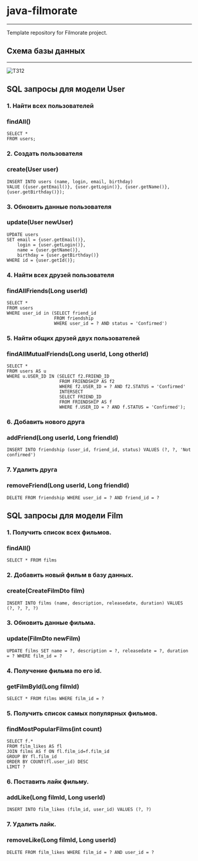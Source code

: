 # java-filmorate

---
Template repository for Filmorate project.


## Схема базы данных

---
![ТЗ12](https://github.com/user-attachments/assets/66f38049-17a3-41ab-b5e5-81b817f30775)

## SQL запросы для модели User

### 1. Найти всех пользователей
### findAll()
```
SELECT *
FROM users;
```
### 2. Создать пользователя
### create(User user)
```
INSERT INTO users (name, login, email, birthday)
VALUE ({user.getEmail()}, {user.getLogin()}, {user.getName()}, {user.getBirthday()});
```
### 3. Обновить данные пользователя
### update(User newUser)
```
UPDATE users 
SET email = {user.getEmail()}, 
    login = {user.getLogin()}, 
    name = {user.getName()}, 
    birthday = {user.getBirthday()}
WHERE id = {user.getId()};
```
### 4. Найти всех друзей пользователя
### findAllFriends(Long userId)
```
SELECT *
FROM users
WHERE user_id in (SELECT friend_id
                  FROM friendship
                  WHERE user_id = ? AND status = 'Confirmed')
```
### 5. Найти общих друзей двух пользователей
### findAllMutualFriends(Long userId, Long otherId)
```
SELECT *
FROM users AS u
WHERE u.USER_ID IN (SELECT f2.FRIEND_ID
                    FROM FRIENDSHIP AS f2
                    WHERE f2.USER_ID = ? AND f2.STATUS = 'Confirmed'
                    INTERSECT
                    SELECT FRIEND_ID
                    FROM FRIENDSHIP AS f
                    WHERE f.USER_ID = ? AND f.STATUS = 'Confirmed');
```
### 6. Добавить нового друга
### addFriend(Long userId, Long friendId)
```
INSERT INTO friendship (user_id, friend_id, status) VALUES (?, ?, 'Not confirmed')
```
### 7. Удалить друга
### removeFriend(Long userId, Long friendId)
```
DELETE FROM friendship WHERE user_id = ? AND friend_id = ?
```

## SQL запросы для модели Film
### 1. Получить список всех фильмов.
### findAll()
```
SELECT * FROM films
```
### 2. Добавить новый фильм в базу данных.
### create(CreateFilmDto film)
```
INSERT INTO films (name, description, releasedate, duration) VALUES (?, ?, ?, ?)
```
### 3. Обновить данные фильма.
### update(FilmDto newFilm)
```
UPDATE films SET name = ?, description = ?, releasedate = ?, duration = ? WHERE film_id = ?
```
### 4. Получение фильма по его id.
### getFilmById(Long filmId)
```
SELECT * FROM films WHERE film_id = ?
```
### 5. Получить список самых популярных фильмов.
### findMostPopularFilms(int count)
```
SELECT f.*
FROM film_likes AS fl 
JOIN films AS f ON fl.film_id=f.film_id
GROUP BY fl.film_id
ORDER BY COUNT(fl.user_id) DESC
LIMIT ?
```
### 6. Поставить лайк фильму.
### addLike(Long filmId, Long userId)
```
INSERT INTO film_likes (film_id, user_id) VALUES (?, ?)
```
### 7. Удалить лайк.
### removeLike(Long filmId, Long userId)
```
DELETE FROM film_likes WHERE film_id = ? AND user_id = ?
```